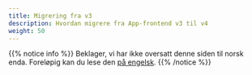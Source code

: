 ```yaml
---
title: Migrering fra v3
description: Hvordan migrere fra App-frontend v3 til v4
weight: 50
---
```


{{% notice info %}}
Beklager, vi har ikke oversatt denne siden til norsk enda. Foreløpig kan du lese den [på engelsk](/nb/community/changelog/app-frontend/v4/migrating-from-v3/).
{{% /notice %}}
